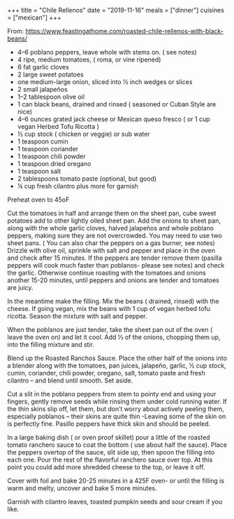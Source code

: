 +++
title = "Chile Rellenos"
date = "2019-11-16"
meals = ["dinner"]
cuisines = ["mexican"]
+++

From: https://www.feastingathome.com/roasted-chile-rellenos-with-black-beans/

 * 4–6 poblano peppers, leave whole with stems on. ( see notes)
 * 4 ripe, medium tomatoes, ( roma, or vine ripened)
 * 6 fat garlic cloves
 * 2 large sweet potatoes
 * one medium-large  onion, sliced into ½ inch wedges or slices
 * 2 small jalapeños
 * 1–2 tablespoon olive oil
 * 1 can black beans, drained and rinsed ( seasoned or Cuban Style are nice)
 * 4–6 ounces grated jack cheese or Mexican queso fresco ( or 1 cup vegan Herbed Tofu Ricotta )
 * ½ cup stock ( chicken or veggie) or sub water
 * 1 teaspoon cumin
 * 1 teaspoon coriander
 * 1 teaspoon chili powder
 * 1 teaspoon dried oregano
 * 1 teaspoon salt
 * 2 tablespoons tomato paste (optional, but good)
 * ¼ cup fresh cilantro plus more for garnish
 
Preheat oven to 45oF

Cut the tomatoes in half and arrange them on the sheet pan, cube sweet potatoes add to other lightly oiled sheet pan. Add the onions to sheet pan, along with the whole garlic cloves, halved jalapeños and whole poblano peppers, making sure they are not overcrowded. You may need to use two sheet pans. ( You can also char the peppers on a gas burner, see notes) Drizzle with olive oil, sprinkle with salt and pepper and place in the oven and check after 15 minutes. If the peppers are tender remove them (pasilla peppers will cook much faster than poblanos- please see notes) and check the garlic. Otherwise continue roasting with the tomatoes and onions another 15-20 minutes, until peppers and onions are tender and tomatoes are juicy.

In the meantime make the filling. Mix the beans ( drained, rinsed) with the cheese. If going vegan, mix the beans with 1 cup of vegan herbed tofu ricotta.  Season the mixture with salt and pepper.

When the poblanos are just tender, take the sheet pan out of the oven ( leave the oven on) and let it cool. Add ⅓ of the onions, chopping them up, into the filling mixture and stir.

Blend up the Roasted Ranchos Sauce. Place the other half of the onions into a blender along with the tomatoes, pan juices, jalapeño,  garlic, ½ cup stock, cumin, coriander, chili powder, oregano, salt, tomato paste and fresh cilantro  – and blend until  smooth. Set aside.

Cut a slit in the poblano peppers from stem to pointy end and using your fingers, gently remove seeds while rinsing them under cold running water. If the thin skins slip off, let them, but don’t worry about actively peeling them, especially poblanos – their skins are quite thin -Leaving some of the skin on is perfectly fine.  Pasillo peppers have thick skin and should be peeled.

In a large baking dish ( or oven proof skillet) pour a little of the roasted tomato ranchero sauce to coat the bottom ( use about half the sauce). Place the peppers overtop of the sauce, slit side up, then spoon the filling into each one. Pour the rest of the flavorful ranchero sauce over top. At this point you could add more shredded cheese to the top, or leave it off.

Cover with foil and bake 20-25 minutes in a 425F oven- or until the filling is warm and melty, uncover and bake 5 more minutes.

Garnish with cilantro leaves, toasted pumpkin seeds and sour cream if you like.
